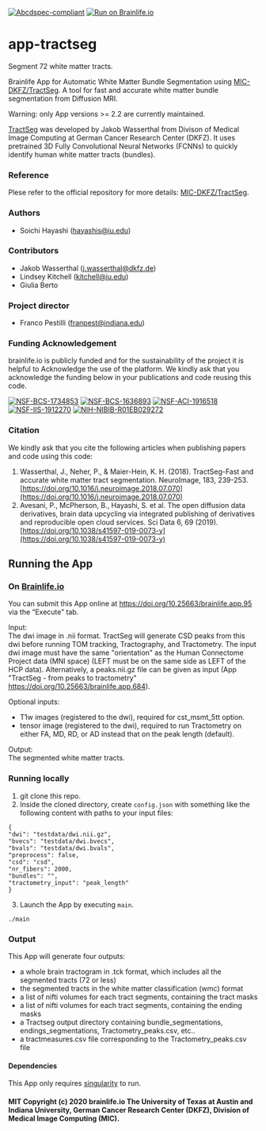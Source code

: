 [![Abcdspec-compliant](https://img.shields.io/badge/ABCD_Spec-v1.1-green.svg)](https://github.com/brain-life/abcd-spec)
[![Run on Brainlife.io](https://img.shields.io/badge/Brainlife-bl.app.95-blue.svg)](https://doi.org/10.25663/bl.app.95)

# app-tractseg

Segment 72 white matter tracts. 

Brainlife App for Automatic White Matter Bundle Segmentation using [MIC-DKFZ/TractSeg](https://github.com/MIC-DKFZ/TractSeg). A tool for fast and accurate white matter bundle segmentation from Diffusion MRI. 

Warning: only App versions >= 2.2 are currently maintained.

[TractSeg](https://doi.org/10.1016/j.neuroimage.2018.07.070) was developed by Jakob Wasserthal from Divison of Medical Image Computing at German Cancer Research Center (DKFZ). It uses pretrained 3D Fully Convolutional Neural Networks (FCNNs) to quickly identify human white matter tracts (bundles).

### Reference
Plese refer to the official repository for more details: [MIC-DKFZ/TractSeg](https://github.com/MIC-DKFZ/TractSeg).

### Authors
- Soichi Hayashi (hayashis@iu.edu)

### Contributors
- Jakob Wasserthal (j.wasserthal@dkfz.de)
- Lindsey Kitchell (kitchell@iu.edu)
- Giulia Berto

### Project director
- Franco Pestilli (franpest@indiana.edu)

### Funding Acknowledgement
brainlife.io is publicly funded and for the sustainability of the project it is helpful to Acknowledge the use of the platform. We kindly ask that you acknowledge the funding below in your publications and code reusing this code.

[![NSF-BCS-1734853](https://img.shields.io/badge/NSF_BCS-1734853-blue.svg)](https://nsf.gov/awardsearch/showAward?AWD_ID=1734853)
[![NSF-BCS-1636893](https://img.shields.io/badge/NSF_BCS-1636893-blue.svg)](https://nsf.gov/awardsearch/showAward?AWD_ID=1636893)
[![NSF-ACI-1916518](https://img.shields.io/badge/NSF_ACI-1916518-blue.svg)](https://nsf.gov/awardsearch/showAward?AWD_ID=1916518)
[![NSF-IIS-1912270](https://img.shields.io/badge/NSF_IIS-1912270-blue.svg)](https://nsf.gov/awardsearch/showAward?AWD_ID=1912270)
[![NIH-NIBIB-R01EB029272](https://img.shields.io/badge/NIH_NIBIB-R01EB029272-green.svg)](https://grantome.com/grant/NIH/R01-EB029272-01)

### Citation
We kindly ask that you cite the following articles when publishing papers and code using this code: 
1. Wasserthal, J., Neher, P., & Maier-Hein, K. H. (2018). TractSeg-Fast and accurate white matter tract segmentation. NeuroImage, 183, 239-253. [https://doi.org/10.1016/j.neuroimage.2018.07.070](https://doi.org/10.1016/j.neuroimage.2018.07.070)
2. Avesani, P., McPherson, B., Hayashi, S. et al. The open diffusion data derivatives, brain data upcycling via integrated publishing of derivatives and reproducible open cloud services. Sci Data 6, 69 (2019). [https://doi.org/10.1038/s41597-019-0073-y](https://doi.org/10.1038/s41597-019-0073-y)

## Running the App 
### On [Brainlife.io](http://brainlife.io/) 
You can submit this App online at https://doi.org/10.25663/brainlife.app.95 via the “Execute” tab.

Input: \
The dwi image in .nii format. TractSeg will generate CSD peaks from this dwi before running TOM tracking, Tractography, and Tractometry. The input dwi image must have the same "orientation" as the Human Connectome Project data (MNI space) (LEFT must be on the same side as LEFT of the HCP data).
Alternatively, a peaks.nii.gz file can be given as input (App "TractSeg - from peaks to tractometry" https://doi.org/10.25663/brainlife.app.684).

Optional inputs:
- T1w images (registered to the dwi), required for cst_msmt_5tt option.
- tensor image (registered to the dwi), required to run Tractometry on either FA, MD, RD, or AD instead that on the peak length (default).

Output: \
The segmented white matter tracts.

### Running locally
1. git clone this repo.
2. Inside the cloned directory, create `config.json` with something like the following content with paths to your input files:
```
{
"dwi": "testdata/dwi.nii.gz",
"bvecs": "testdata/dwi.bvecs",
"bvals": "testdata/dwi.bvals",
"preprocess": false,
"csd": "csd",
"nr_fibers": 2000,
"bundles": "",
"tractometry_input": "peak_length"
}
```
3. Launch the App by executing `main`.
```
./main
```

### Output
This App will generate four outputs:
* a whole brain tractogram in .tck format, which includes all the segmented tracts (72 or less)
* the segmented tracts in the white matter classification (wmc) format
* a list of nifti volumes for each tract segments, containing the tract masks
* a list of nifti volumes for each tract segments, containing the ending masks
* a Tractseg output directory containing bundle_segmentations, endings_segmentations, Tractometry_peaks.csv, etc..
* a tractmeasures.csv file corresponding to the Tractometry_peaks.csv file

#### Dependencies
This App only requires [singularity](https://sylabs.io/singularity/) to run.

#### MIT Copyright (c) 2020 brainlife.io The University of Texas at Austin and Indiana University, German Cancer Research Center (DKFZ), Division of Medical Image Computing (MIC). 
